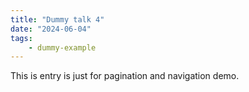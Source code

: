 ```yaml
---
title: "Dummy talk 4"
date: "2024-06-04"
tags:
    - dummy-example
---
```


This is entry is just for pagination and navigation demo.